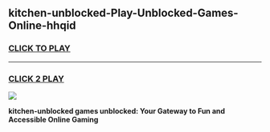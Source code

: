 
## kitchen-unblocked-Play-Unblocked-Games-Online-hhqid
<h3>
<a href="https://premium76.site?title=kitchen-unblocked&ref=25A">CLICK TO PLAY</a></h3>
<hr>

<h3>
<a href="https://premium76.site?title=kitchen-unblocked&ref=25A">CLICK 2 PLAY</a>
  
</h3>

<a href="https://premium76.site?title=kitchen-unblocked&ref=25A"><img src="https://clearcache.store/games.png"></a>


**kitchen-unblocked games unblocked: Your Gateway to Fun and Accessible Online Gaming**
